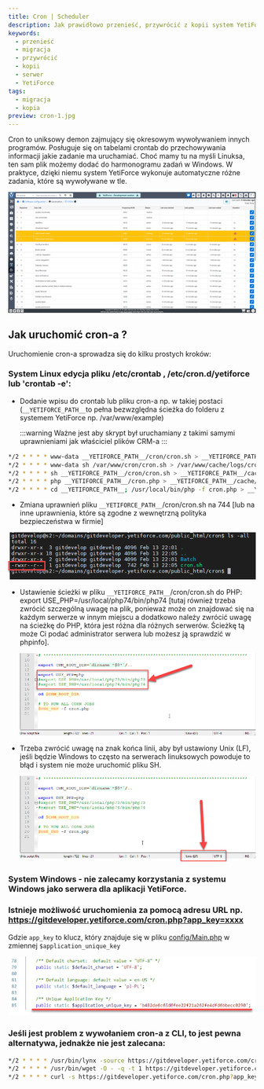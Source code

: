 ```yaml
---
title: Cron | Scheduler
description: Jak prawidłowo przenieść, przywrócić z kopii system YetiForce na inny serwer.
keywords:
  - przenieść
  - migracja
  - przywrócić
  - kopii
  - serwer
  - YetiForce
tags:
  - migracja
  - kopia
preview: cron-1.jpg
---
```


Cron to uniksowy demon zajmujący się okresowym wywoływaniem innych programów. Posługuje się on tabelami crontab do przechowywania informacji jakie zadanie ma uruchamiać. Choć mamy tu na myśli Linuksa, ten sam plik możemy dodać do harmonogramu zadań w Windows. W praktyce, dzięki niemu system YetiForce wykonuje automatyczne różne zadania, które są wywoływane w tle.

![cron](cron-1.jpg)

## Jak uruchomić cron-a ?

Uruchomienie cron-a sprowadza się do kilku prostych kroków:

### System Linux edycja pliku /etc/crontab , /etc/cron.d/yetiforce lub 'crontab -e':

- Dodanie wpisu do crontab lub pliku cron-a np. w takiej postaci (`__YETIFORCE_PATH__`to pełna bezwzględna ścieżka do folderu z systemem YetiForce np. /var/www/example)

  :::warning
Ważne jest aby skrypt był uruchamiany z takimi samymi uprawnieniami jak właściciel plików CRM-a
:::

```bash
*/2 * * * * www-data __YETIFORCE_PATH__/cron/cron.sh > __YETIFORCE_PATH__/cache/logs/cron.log 2>&1
*/2 * * * * www-data sh /var/www/cron/cron.sh > /var/www/cache/logs/cron.log 2>&1
*/2 * * * * sh __YETIFORCE_PATH__/cron/cron.sh > __YETIFORCE_PATH__/cache/logs/cron.log 2>&1
*/2 * * * * php __YETIFORCE_PATH__/cron.php > __YETIFORCE_PATH__/cache/logs/cron.log 2>&1
*/2 * * * * cd __YETIFORCE_PATH__; /usr/local/bin/php -f cron.php > __YETIFORCE_PATH__/cache/logs/cron.log 2>&1
```

- Zmiana uprawnień pliku `__YETIFORCE_PATH__`/cron/cron.sh na 744 [lub na inne uprawnienia, które są zgodne z wewnętrzną polityka bezpieczeństwa w firmie]

![cron](cron-2.png)

- Ustawienie ścieżki w pliku `__YETIFORCE_PATH__`/cron/cron.sh do PHP: export USE_PHP=/usr/local/php74/bin/php74 [tutaj również trzeba zwrócić szczególną uwagę na plik, ponieważ może on znajdować się na każdym serwerze w innym miejscu a dodatkowo należy zwrócić uwagę na ścieżkę do PHP, która jest różna dla różnych serwerów. Ścieżkę tą może Ci podać administrator serwera lub możesz ją sprawdzić w phpinfo].

  ![cron](cron-3.png)

- Trzeba zwrócić uwagę na znak końca linii, aby był ustawiony Unix (LF), jeśli będzie Windows to często na serwerach linuksowych powoduje to błąd i system nie może uruchomić pliku SH.

  ![cron](cron-4.png)

### System Windows - nie zalecamy korzystania z systemu Windows jako serwera dla aplikacji YetiForce.

### Istnieje możliwość uruchomienia za pomocą adresu URL np. https://gitdeveloper.yetiforce.com/cron.php?app_key=xxxx

Gdzie `app_key` to klucz, który znajduje się w pliku [config/Main.php](https://doc.yetiforce.com/code/classes/Config-Main.html#property_application_unique_key) w zmiennej `$application_unique_key`

![cron](cron-5.png)

### Jeśli jest problem z wywołaniem cron-a z CLI, to jest pewna alternatywa, jednakże nie jest zalecana:

```bash
*/2 * * * * /usr/bin/lynx -source https://gitdeveloper.yetiforce.com/cron.php?app_key=xxxx
*/2 * * * * /usr/bin/wget -O - -q -t 1 https://gitdeveloper.yetiforce.com/cron.php?app_key=xxxx
*/2 * * * * curl -s https://gitdeveloper.yetiforce.com/cron.php?app_key=xxxx
```
